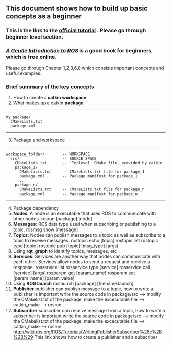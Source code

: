 ## This document shows how to build up basic concepts as a beginner

### This is the link to the [official tutorial](http://wiki.ros.org/ROS/Tutorials/) . Please go through beginner level section.

### [*A Gentle Introduction to ROS*](https://cse.sc.edu/~jokane/agitr/ ) is a good book for beginners, which is free online. 
Please go through Chapter 1,2,3,6,8 which consists important concepts and useful examples.

### Brief summary of the key concepts
1. How to create a **catkin workspace**
2. What makes up a catkin **package**
***

    my_package/
      CMakeLists.txt
      package.xml
***
3. Package and workspace
***

    workspace_folder/        -- WORKSPACE
      src/                   -- SOURCE SPACE
        CMakeLists.txt       -- 'Toplevel' CMake file, provided by catkin
        package_1/
          CMakeLists.txt     -- CMakeLists.txt file for package_1
          package.xml        -- Package manifest for package_1
          ...
        package_n/
          CMakeLists.txt     -- CMakeLists.txt file for package_n
          package.xml        -- Package manifest for package_n
***
4. Package dependency
5. **Nodes**: A node is an executable that uses ROS to communicate with other nodes.
  rosrun [package] [node]
6. **Messages**: ROS data type used when subscribing or publishing to a topic.
  rosmsg show [message]
7. **Topics**: Nodes can publish messages to a topic as well as subscribe to a topic to receive messages.
  rostopic echo [topic]
  rostopic list
  rostopic type [topic]
  rostopic pub [topic] [msg_type] [args]
8. Using **rqt_graph** to identify topics, messages, etc
9. **Services**: Services are another way that nodes can communicate with each other. Services allow nodes to send a request and receive a response.
  rosservice list
  rosservice type [service]
  rosservice call [service] [args]
  rosparam get [param_name]
  rosparam set [param_name] [param_value]
10. Using **ROS launch**
  roslaunch [package] [filename.launch]
11. **Publisher**
  publisher can publish message to a topic, how to write a publisher is important
  write the source code in package/src --> modify the CMakelist.txt of the package, make the excecutable file --> catkin_make --> rosrun
12. **Subscriber**
  subscriber can receive message from a topic, how to write a subscriber is important
  write the source code in package/src --> modify the CMakelist.txt of the package, make the excecutable file --> catkin_make --> rosrun
  http://wiki.ros.org/ROS/Tutorials/WritingPublisherSubscriber%28c%2B%2B%29 This link shows how to create a publisher and a subscriber
